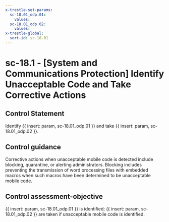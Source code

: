 ```yaml
---
x-trestle-set-params:
  sc-18.01_odp.01:
    values:
  sc-18.01_odp.02:
    values:
x-trestle-global:
  sort-id: sc-18.01
---
```


# sc-18.1 - \[System and Communications Protection\] Identify Unacceptable Code and Take Corrective Actions

## Control Statement

Identify {{ insert: param, sc-18.01_odp.01 }} and take {{ insert: param, sc-18.01_odp.02 }}.

## Control guidance

Corrective actions when unacceptable mobile code is detected include blocking, quarantine, or alerting administrators. Blocking includes preventing the transmission of word processing files with embedded macros when such macros have been determined to be unacceptable mobile code.

## Control assessment-objective

{{ insert: param, sc-18.01_odp.01 }} is identified;
{{ insert: param, sc-18.01_odp.02 }} are taken if unacceptable mobile code is identified.
